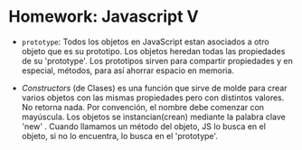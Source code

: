 # Homework: Javascript V

* `prototype`: Todos los objetos en JavaScript estan asociados a otro objeto que es su prototipo. Los objetos heredan todas las propiedades de su 'prototype'. Los prototipos sirven para compartir propiedades y en especial, métodos, para así ahorrar espacio en memoria.

* _Constructors_ (de Clases) es una función que sirve de molde para crear varios objetos con las mismas propiedades pero con distintos valores. No retorna nada. Por convención, el nombre debe comenzar con mayúscula.
Los objetos se instancian(crean) mediante la palabra clave 'new' .
Cuando llamamos un método del objeto, JS lo busca en el objeto, si no lo encuentra, lo busca en el 'prototype'.